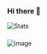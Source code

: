 ### Hi there 👋


![Stats](https://github-readme-stats.vercel.app/api?username=MaartenBl&count_private=true&show_icons=true&theme=radical)

###
![image](https://user-images.githubusercontent.com/19569456/196200933-718a9cda-18dd-47c3-95da-f24464c9b86b.png)
